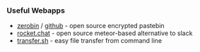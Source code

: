 ### Useful Webapps

- [zerobin](http://sebsauvage.net/wiki/doku.php?id=php:zerobin) / [github](https://github.com/sebsauvage/ZeroBin/) - open source encrypted pastebin
- [rocket.chat](https://rocket.chat/) - open source meteor-based alternative to slack
- [transfer.sh](https://transfer.sh/) - easy file transfer from command line
